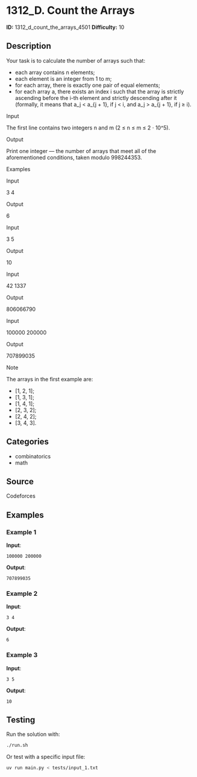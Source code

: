# 1312_D. Count the Arrays

**ID:** 1312_d_count_the_arrays_4501
**Difficulty:** 10

## Description

Your task is to calculate the number of arrays such that:

  * each array contains n elements;
  * each element is an integer from 1 to m;
  * for each array, there is exactly one pair of equal elements;
  * for each array a, there exists an index i such that the array is strictly ascending before the i-th element and strictly descending after it (formally, it means that a_j < a_{j + 1}, if j < i, and a_j > a_{j + 1}, if j ≥ i).

Input

The first line contains two integers n and m (2 ≤ n ≤ m ≤ 2 ⋅ 10^5).

Output

Print one integer — the number of arrays that meet all of the aforementioned conditions, taken modulo 998244353.

Examples

Input


3 4


Output


6


Input


3 5


Output


10


Input


42 1337


Output


806066790


Input


100000 200000


Output


707899035

Note

The arrays in the first example are:

  * [1, 2, 1];
  * [1, 3, 1];
  * [1, 4, 1];
  * [2, 3, 2];
  * [2, 4, 2];
  * [3, 4, 3].

## Categories

- combinatorics
- math

## Source

Codeforces

## Examples

### Example 1

**Input**:
```
100000 200000
```

**Output**:
```
707899035
```

### Example 2

**Input**:
```
3 4
```

**Output**:
```
6
```

### Example 3

**Input**:
```
3 5
```

**Output**:
```
10
```


## Testing

Run the solution with:

```bash
./run.sh
```

Or test with a specific input file:

```bash
uv run main.py < tests/input_1.txt
```
